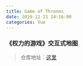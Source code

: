 ```yaml
---
title: Game of Thrones
date: 2019-12-21 14:16:00
categories: Vue
---
```

### 《权力的游戏》交互式地图

> 仓库地址：[这里](https://github.com/lsq210/Game-of-Thrones)
